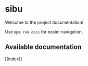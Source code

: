 # sibu

Welcome to the project documentation!

Use `npm run docs` for easier navigation.

## Available documentation

[[index]]
